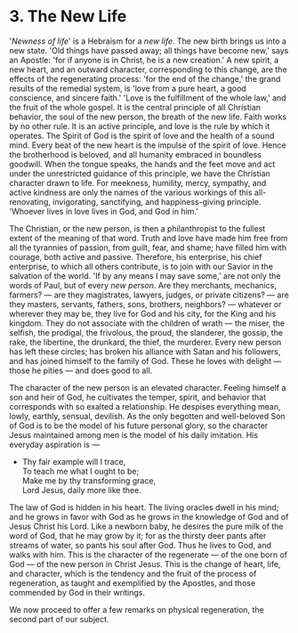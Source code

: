 # 3. The New Life

'*Newness of life*' is a Hebraism for a *new life*. The new birth brings us into a new state. 'Old things have passed away; all things have become new,' says an Apostle: 'for if anyone is in Christ, he is a new creation.' A new spirit, a new heart, and an outward character, corresponding to this change, are the effects of the regenerating process: 'for the end of the change,' the grand results of the remedial system, is 'love from a pure heart, a good conscience, and sincere faith.' 'Love is the fulfillment of the whole law,' and the fruit of the whole gospel. It is the central principle of all Christian behavior, the soul of the new person, the breath of the new life. Faith works by no other rule. It is an active principle, and love is the rule by which it operates. The Spirit of God is the spirit of love and the health of a sound mind. Every beat of the new heart is the impulse of the spirit of love. Hence the brotherhood is beloved, and all humanity embraced in boundless goodwill. When the tongue speaks, the hands and the feet move and act under the unrestricted guidance of this principle, we have the Christian character drawn to life. For meekness, humility, mercy, sympathy, and active kindness are only the names of the various workings of this all-renovating, invigorating, sanctifying, and happiness-giving principle. 'Whoever lives in love lives in God, and God in him.'

The Christian, or the new person, is then a philanthropist to the fullest extent of the meaning of that word. Truth and love have made him free from all the tyrannies of passion, from guilt, fear, and shame; have filled him with courage, both active and passive. Therefore, his enterprise, his chief enterprise, to which all others contribute, is to join with our Savior in the salvation of the world. 'If by any means I may save some,' are not only the words of Paul, but of every *new person*. Are they merchants, mechanics, farmers? — are they magistrates, lawyers, judges, or private citizens? — are they masters, servants, fathers, sons, brothers, neighbors? — whatever or wherever they may be, they live for God and his city, for the King and his kingdom. They do not associate with the children of wrath — the miser, the selfish, the prodigal, the frivolous, the proud, the slanderer, the gossip, the rake, the libertine, the drunkard, the thief, the murderer. Every new person has left these circles; has broken his alliance with Satan and his followers, and has joined himself to the family of God. These he loves with delight — those he pities — and does good to all.

The character of the new person is an elevated character. Feeling himself a son and heir of God, he cultivates the temper, spirit, and behavior that corresponds with so exalted a relationship. He despises everything mean, lowly, earthly, sensual, devilish. As the only begotten and well-beloved Son of God is to be the model of his future personal glory, so the character Jesus maintained among men is the model of his daily imitation. His everyday aspiration is —

- Thy fair example will I trace,  
To teach me what I ought to be;  
Make me by thy transforming grace,  
Lord Jesus, daily more like thee.

The law of God is hidden in his heart. The living oracles dwell in his mind; and he grows in favor with God as he grows in the knowledge of God and of Jesus Christ his Lord. Like a newborn baby, he desires the pure milk of the word of God, that he may grow by it; for as the thirsty deer pants after streams of water, so pants his soul after God. Thus he lives to God, and walks with him. This is the character of the regenerate — of the one born of God — of the new person in Christ Jesus. This is the change of heart, life, and character, which is the tendency and the fruit of the process of regeneration, as taught and exemplified by the Apostles, and those commended by God in their writings.

We now proceed to offer a few remarks on physical regeneration, the second part of our subject.
